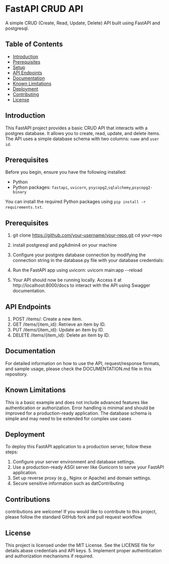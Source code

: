 # FastAPI CRUD API

A simple CRUD (Create, Read, Update, Delete) API built using FastAPI and postgresql.

## Table of Contents

- [Introduction](#introduction)
- [Prerequisites](#prerequisites)
- [Setup](#setup)
- [API Endpoints](#api-endpoints)
- [Documentation](#documentation)
- [Known Limitations](#known-limitations)
- [Deployment](#deployment)
- [Contributing](#contributing)
- [License](#license)

## Introduction

This FastAPI project provides a basic CRUD API that interacts with a postgres database. It allows you to create, read, update, and delete items. The API uses a simple database schema with two columns: `name` and `user id`.

## Prerequisites

Before you begin, ensure you have the following installed:

- Python 
- Python packages: `fastapi`, `uvicorn`, `psycopg2`,`sqlalchemy`,`psycopg2-binary`

You can install the required Python packages using `pip install -r requirements.txt`.


## Prerequisites

1. git clone https://github.com/your-username/your-repo.git
cd your-repo

2. install postgresql and pgAdmin4 on your machine
3. Configure your postgres database connection by modifying the connection string in the database.py file with your database credentials:
4. Run the FastAPI app using uvicorn:
    uvicorn main:app --reload
5. Your API should now be running locally. Access it at http://localhost:8000/docs to interact with the API using Swagger documentation.


## API Endpoints

1. POST /items/: Create a new item.
2. GET /items/{item_id}: Retrieve an item by ID.
3. PUT /items/{item_id}: Update an item by ID.
4. DELETE /items/{item_id}: Delete an item by ID.

## Documentation

For detailed information on how to use the API, request/response formats, and sample usage, please check the DOCUMENTATION.md file in this repository.

## Known Limitations

This is a basic example and does not include advanced features like authentication or authorization.
Error handling is minimal and should be improved for a production-ready application.
The database schema is simple and may need to be extended for complex use cases


## Deployment

To deploy this FastAPI application to a production server, follow these steps:

1. Configure your server environment and database settings.
2. Use a production-ready ASGI server like Gunicorn to serve your FastAPI application.
3. Set up reverse proxy (e.g., Nginx or Apache) and domain settings.
4. Secure sensitive information such as datContributing


## Contributions 

 contributions are welcome! If you would like to contribute to this project, please follow the standard GitHub fork and pull request workflow.

## License

This project is licensed under the MIT License. See the LICENSE file for details.abase credentials and API keys.
5. Implement proper authentication and authorization mechanisms if required.





